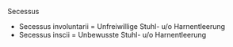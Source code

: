 Secessus
- Secessus involuntarii = Unfreiwillige Stuhl- u/o Harnentleerung
- Secessus inscii = Unbewusste Stuhl- u/o Harnentleerung

